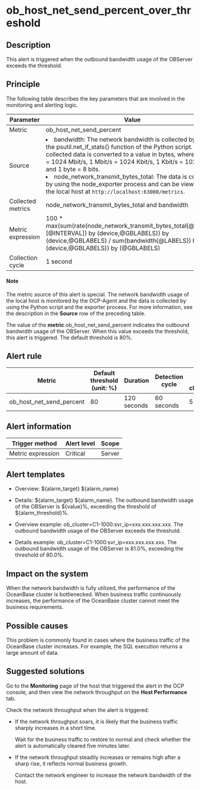 ob_host_net_send_percent_over_threshold
============================================================



**Description**
------------------------------------

This alert is triggered when the outbound bandwidth usage of the OBServer exceeds the threshold.

Principle
------------------------------

The following table describes the key parameters that are involved in the monitoring and alerting logic.


|     Parameter     |                                                                                                                                                                                                                                                                 Value                                                                                                                                                                                                                                                                 |
|-------------------|---------------------------------------------------------------------------------------------------------------------------------------------------------------------------------------------------------------------------------------------------------------------------------------------------------------------------------------------------------------------------------------------------------------------------------------------------------------------------------------------------------------------------------------|
| Metric            | ob_host_net_send_percent                                                                                                                                                                                                                                                                                                                                                                                                                                                                                                              |
| Source            | <li> bandwidth: The network bandwidth is collected by using the psutil.net_if_stats() function of the Python script. The collected data is converted to a value in bytes, where 1 Gbit/s = 1024 Mbit/s, 1 Mbit/s = 1024 Kbit/s, 1 Kbit/s = 1024 bit/s, and 1 byte = 8 bits.  </li><li> node_network_transmit_bytes_total: The data is collected by using the node_exporter process and can be viewed on the local host at `http://localhost:63000/metrics`. </li>   |
| Collected metrics | node_network_transmit_bytes_total and bandwidth                                                                                                                                                                                                                                                                                                                                                                                                                                                                                       |
| Metric expression | 100 \* max(sum(rate(node_network_transmit_bytes_total{@LABELS}[@INTERVAL]) by (device,@GBLABELS)) by (device,@GBLABELS) / sum(bandwidth{@LABELS}) by (device,@GBLABELS)) by (@GBLABELS)                                                                                                                                                                                                                                                                                                                                             |
| Collection cycle  | 1 second                                                                                                                                                                                                                                                                                                                                                                                                                                                                                                                              |


  <main id="notice" type='explain'>
    <h4>Note</h4>
    <p>The metric source of this alert is special. The network bandwidth usage of the local host is monitored by the OCP-Agent and the data is collected by using the Python script and the exporter process. For more information, see the description in the <strong>Source</strong> row of the preceding table.</p>
  </main>

The value of the **metric** ob_host_net_send_percent indicates the outbound bandwidth usage of the OBServer. When this value exceeds the threshold, this alert is triggered. The default threshold is 80%.

**Alert rule**
-----------------------------------



|          Metric          | Default threshold (unit: %) |  Duration   | Detection cycle | Time before clearance |
|--------------------------|-----------------------------|-------------|-----------------|-----------------------|
| ob_host_net_send_percent | 80                          | 120 seconds | 60 seconds      | 5 minutes             |



**Alert information**
------------------------------------------



|  Trigger method   | Alert level | Scope  |
|-------------------|-------------|--------|
| Metric expression | Critical    | Server |



**Alert templates**
----------------------------------------

* Overview: \${alarm_target} \${alarm_name}



* Details: \${alarm_target} \${alarm_name}. The outbound bandwidth usage of the OBServer is \${value}%, exceeding the threshold of ${alarm_threshold}%.



* Overview example: ob_cluster=C1-1000:svr_ip=xxx.xxx.xxx.xxx. The outbound bandwidth usage of the OBServer exceeds the threshold.



* Details example: ob_cluster=C1-1000:svr_ip=xxx.xxx.xxx.xxx. The outbound bandwidth usage of the OBServer is 81.0%, exceeding the threshold of 80.0%.






**Impact on the system**
---------------------------------------------

When the network bandwidth is fully utilized, the performance of the OceanBase cluster is bottlenecked. When business traffic continuously increases, the performance of the OceanBase cluster cannot meet the business requirements.

**Possible causes**
----------------------------------------

This problem is commonly found in cases where the business traffic of the OceanBase cluster increases. For example, the SQL execution returns a large amount of data.

Suggested solutions
----------------------------------------

Go to the **Monitoring** page of the host that triggered the alert in the OCP console, and then view the network throughput on the **Host Performance** tab.

Check the network throughput when the alert is triggered.

* If the network throughput soars, it is likely that the business traffic sharply increases in a short time.

  Wait for the business traffic to restore to normal and check whether the alert is automatically cleared five minutes later.


* If the network throughput steadily increases or remains high after a sharp rise, it reflects normal business growth.

  Contact the network engineer to increase the network bandwidth of the host.
